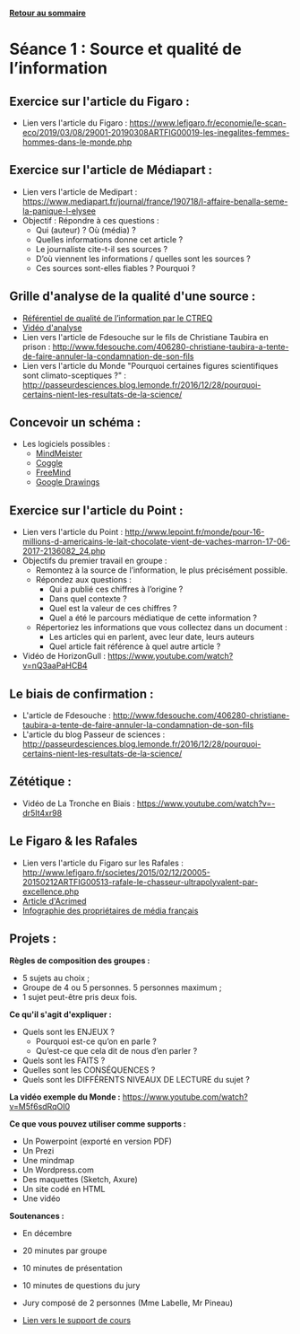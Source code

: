 **[Retour au sommaire](README.md)**

# Séance 1 : Source et qualité de l’information

## Exercice sur l'article du Figaro :
- Lien vers l'article du Figaro : https://www.lefigaro.fr/economie/le-scan-eco/2019/03/08/29001-20190308ARTFIG00019-les-inegalites-femmes-hommes-dans-le-monde.php

## Exercice sur l'article de Médiapart : 
- Lien vers l'article de Medipart : https://www.mediapart.fr/journal/france/190718/l-affaire-benalla-seme-la-panique-l-elysee
- Objectif : Répondre à ces questions :
  - Qui (auteur) ? Où (média) ?
  - Quelles informations donne cet article ?
  - Le journaliste cite-t-il ses sources ?
  - D’où viennent les informations / quelles sont les sources ?
  - Ces sources sont-elles fiables ? Pourquoi ?

## Grille d'analyse de la qualité d'une source :
- [Référentiel de qualité de l’information par le CTREQ](http://www.ctreq.qc.ca/wp-content/uploads/2016/01/2_Qualit%C3%A9-de-linformation.pdf)
- [Vidéo d'analyse](https://youtu.be/nQ3aaPaHCB4)
- Lien vers l'article de Fdesouche sur le fils de Christiane Taubira en prison : http://www.fdesouche.com/406280-christiane-taubira-a-tente-de-faire-annuler-la-condamnation-de-son-fils
- Lien vers l'article du Monde "Pourquoi certaines figures scientifiques sont climato-sceptiques ?" : http://passeurdesciences.blog.lemonde.fr/2016/12/28/pourquoi-certains-nient-les-resultats-de-la-science/

## Concevoir un schéma :
- Les logiciels possibles :
  - [MindMeister](https://www.mindmeister.com/fr)
  - [Coggle](https://coggle.it/)
  - [FreeMind](http://freemind.sourceforge.net/wiki/index.php/Download)
  - [Google Drawings](https://docs.google.com/drawings/)

## Exercice sur l'article du Point :
- Lien vers l'article du Point : http://www.lepoint.fr/monde/pour-16-millions-d-americains-le-lait-chocolate-vient-de-vaches-marron-17-06-2017-2136082_24.php
- Objectifs du premier travail en groupe : 
  - Remontez à la source de l’information, le plus précisément possible.
  - Répondez aux questions :
    - Qui a publié ces chiffres à l’origine ?
    - Dans quel contexte ?
    - Quel est la valeur de ces chiffres ?
    - Quel a été le parcours médiatique de cette information ?
  - Répertoriez les informations que vous collectez dans un document :
    - Les articles qui en parlent, avec leur date, leurs auteurs
    - Quel article fait référence à quel autre article ?
- Vidéo de HorizonGull : https://www.youtube.com/watch?v=nQ3aaPaHCB4

## Le biais de confirmation :
- L'article de Fdesouche : http://www.fdesouche.com/406280-christiane-taubira-a-tente-de-faire-annuler-la-condamnation-de-son-fils
- L'article du blog Passeur de sciences : http://passeurdesciences.blog.lemonde.fr/2016/12/28/pourquoi-certains-nient-les-resultats-de-la-science/

## Zététique :
- Vidéo de La Tronche en Biais : https://www.youtube.com/watch?v=-dr5It4xr98

## Le Figaro & les Rafales
- Lien vers l'article du Figaro sur les Rafales : http://www.lefigaro.fr/societes/2015/02/12/20005-20150212ARTFIG00513-rafale-le-chasseur-ultrapolyvalent-par-excellence.php
- [Article d'Acrimed](https://www.acrimed.org/Les-Dassault-fetent-la-vente-du-Rafale)
- [Infographie des propriétaires de média français](https://www.monde-diplomatique.fr/cartes/PPA)

## Projets :

**Règles de composition des groupes :**
- 5 sujets au choix ;
- Groupe de 4 ou 5 personnes. 5 personnes maximum ;
- 1 sujet peut-être pris deux fois.

**Ce qu'il s'agit d'expliquer :**
- Quels sont les ENJEUX ?
  - Pourquoi est-ce qu’on en parle ?
  - Qu’est-ce que cela dit de nous d’en parler ?
- Quels sont les FAITS ?
- Quelles sont les CONSÉQUENCES ?
- Quels sont les DIFFÉRENTS NIVEAUX DE LECTURE du sujet ?

**La vidéo exemple du Monde :** https://www.youtube.com/watch?v=M5f6sdRqOI0

**Ce que vous pouvez utiliser comme supports :**
- Un Powerpoint (exporté en version PDF)
- Un Prezi 
- Une mindmap
- Un Wordpress.com
- Des maquettes (Sketch, Axure)
- Un site codé en HTML 
- Une vidéo

**Soutenances :**
- En décembre
- 20 minutes par groupe
- 10 minutes de présentation
- 10 minutes de questions du jury
- Jury composé de 2 personnes (Mme Labelle, Mr Pineau)

- [Lien vers le support de cours](https://docs.google.com/presentation/d/17ZoCWqm5Ygx7ShTOuRb3Z26zjv-myHPXVBWWOKHdfyU/edit?usp=sharing)
